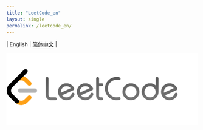 ```yaml
---
title: "LeetCode_en"
layout: single
permalink: /leetcode_en/
---
```


| English | [简体中文](../leetcode) |

![leetcode-logo](../assets/images/leetcode-logo.png)